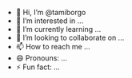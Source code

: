 - 👋 Hi, I’m @tamiborgo
- 👀 I’m interested in ...
- 🌱 I’m currently learning ...
- 💞️ I’m looking to collaborate on ...
- 📫 How to reach me ...
- 😄 Pronouns: ...
- ⚡ Fun fact: ...

<!---
tamiborgo/tamiborgo is a ✨ special ✨ repository because its `README.md` (this file) appears on your GitHub profile.
You can click the Preview link to take a look at your changes.
--->

